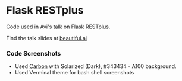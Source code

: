 # Flask RESTplus

Code used in Avi's talk on Flask RESTplus.

Find the talk slides at [beautiful.ai](https://www.beautiful.ai/deck/-LEcwp9fZe9D_epwLqKx/Creating-amazing-APIs-in-Flask-with-Flask-RESTplus-30)

### Code Screenshots

* Used [Carbon](https://carbon.now.sh/) with Solarized (Dark), #343434 - A100 background.
* Used Verminal theme for bash shell screenshots
